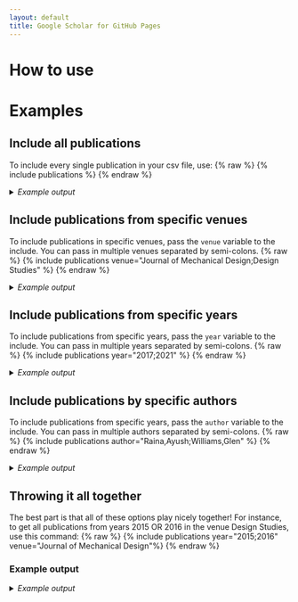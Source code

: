 ```yaml
---
layout: default
title: Google Scholar for GitHub Pages
---
```


<style>
  .footer {
    display: none;
  }
</style>

# How to use

# Examples

## Include all publications
To include every single publication in your csv file, use:
{% raw %}
{% include publications %}
{% endraw %}

<details>
<summary><i>Example output</i></summary>
{% include publications %}
</details>
  
## Include publications from specific venues
To include publications in specific venues, pass the `venue` variable to the include. You can pass in multiple venues separated by semi-colons.
{% raw %}
{% include publications venue="Journal of Mechanical Design;Design Studies" %}
{% endraw %}

<details>
<summary><i>Example output</i></summary>
{% include publications venue="Journal of Mechanical Design;Design Studies" %}
</details>

## Include publications from specific years
To include publications from specific years, pass the `year` variable to the include. You can pass in multiple years separated by semi-colons.
{% raw %}
{% include publications year="2017;2021" %}
{% endraw %}

<details>
<summary><i>Example output</i></summary>
{% include publications year="2014" %}
</details>

## Include publications by specific authors
To include publications from specific years, pass the `author` variable to the include. You can pass in multiple authors separated by semi-colons.
{% raw %}
{% include publications author="Raina,Ayush;Williams,Glen" %}
{% endraw %}

<details>
<summary><i>Example output</i></summary>
{% include publications year="2014" %}
</details>

## Throwing it all together
The best part is that all of these options play nicely together! For instance, to get all publications from years 2015 OR 2016 in the venue Design Studies, use this command:
{% raw %}
{% include publications year="2015;2016" venue="Journal of Mechanical Design"%}
{% endraw %}
### Example output
<details>
<summary><i>Example output</i></summary>
{% include publications year="2015;2016" venue="Journal of Mechanical Design"%}
</details>
